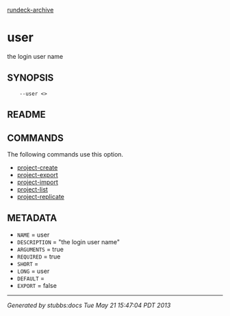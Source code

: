 [rundeck-archive](../../index.html)

# user

the login user name

## SYNOPSIS

        --user <>

## README



## COMMANDS

The following commands use this option.

* [project-create](../../commands/project-create/index.html)
* [project-export](../../commands/project-export/index.html)
* [project-import](../../commands/project-import/index.html)
* [project-list](../../commands/project-list/index.html)
* [project-replicate](../../commands/project-replicate/index.html)

## METADATA

* `NAME` = user
* `DESCRIPTION` = "the login user name"
* `ARGUMENTS` = true
* `REQUIRED` = true
* `SHORT` = 
* `LONG` = user
* `DEFAULT` = 
* `EXPORT` = false

----

*Generated by stubbs:docs Tue May 21 15:47:04 PDT 2013*


